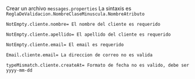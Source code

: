 Crear un archivo `messages.properties`
La sintaxis es ``ReglaDeValidacion.NombreClaseMinuscula.NombreAtributo``

```properties
NotEmpty.cliente.nombre= El nombre del cliente es requerido

NotEmpty.cliente.apellido= El apellido del cliente es requerido

NotEmpty.cliente.email= El email es requerido

Email.cliente.email= La direccion de correo no es valida

typeMismatch.cliente.createAt= Formato de fecha no es valido, debe ser yyyy-mm-dd
```

